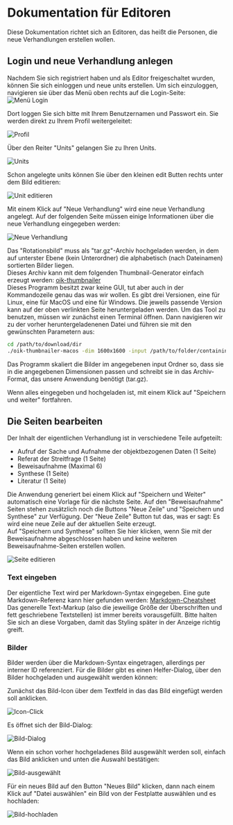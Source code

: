 # Dokumentation für Editoren

Diese Dokumentation richtet sich an Editoren, das heißt die Personen, die neue Verhandlungen erstellen wollen.

## Login und neue Verhandlung anlegen

Nachdem Sie sich registriert haben und als Editor freigeschaltet wurden, können Sie sich einloggen und neue units erstellen.
Um sich einzuloggen, navigieren sie über das Menü oben rechts auf die Login-Seite:
![Menü Login](login_menu.png "Menü Login")

Dort loggen Sie sich bitte mit Ihrem Benutzernamen und Passwort ein. Sie werden direkt zu Ihrem Profil weitergeleitet:

![Profil](profile.png "Profil")

Über den Reiter "Units" gelangen Sie zu Ihren Units.  

![Units](./profile_units_new_unit.png)

Schon angelegte units können Sie über den kleinen edit Butten rechts unter dem Bild editieren:

![Unit editieren](./profile_units_edit.png "Unit editieren")

Mit einem Klick auf "Neue Verhandlung" wird eine neue Verhandlung angelegt. Auf der folgenden Seite müssen einige Informationen über die neue Verhandlung eingegeben werden:

![Neue Verhandlung](./new_unit.png "Neue Verhandlung")

Das "Rotationsbild" muss als "tar.gz"-Archiv hochgeladen werden, in dem auf unterster Ebene (kein Unterordner) die alphabetisch (nach Dateinamen) sortierten Bilder liegen.  
Dieses Archiv kann mit dem folgenden Thumbnail-Generator einfach erzeugt werden: [oik-thumbnailer](https://github.com/opaetzel/oik-thumbnailer/releases/tag/v0.9)  
Dieses Programm besitzt zwar keine GUI, tut aber auch in der Kommandozeile genau das was wir wollen. Es gibt drei Versionen, eine für Linux, eine für MacOS und eine für Windows. 
Die jeweils passende Version kann auf der oben verlinkten Seite heruntergeladen werden. Um das Tool zu benutzen, müssen wir zunächst einen Terminal öffnen. Dann navigieren wir zu der vorher heruntergeladenenen Datei und führen sie mit den gewünschten Parametern aus:
```bash
cd /path/to/download/dir
./oik-thumbnailer-macos -dim 1600x1600 -input /path/to/folder/containing/images -output my-images.tar.gz
```
Das Programm skaliert die Bilder im angegebenen input Ordner so, dass sie in die angegebenen Dimensionen passen und schreibt sie in das Archiv-Format, das unsere Anwendung benötigt (tar.gz).

Wenn alles eingegeben und hochgeladen ist, mit einem Klick auf "Speichern und weiter" fortfahren.

## Die Seiten bearbeiten
Der Inhalt der eigentlichen Verhandlung ist in verschiedene Teile aufgeteilt:

- Aufruf der Sache und Aufnahme der objektbezogenen Daten (1 Seite)
- Referat der Streitfrage (1 Seite)
- Beweisaufnahme (Maximal 6)
- Synthese (1 Seite)
- Literatur (1 Seite)

Die Anwendung generiert bei einem Klick auf "Speichern und Weiter"  automatisch eine Vorlage für die nächste Seite. Auf den "Beweisaufnahme" Seiten stehen zusätzlich noch die Buttons "Neue Zeile" und "Speichern und Synthese"
zur Verfügung. Der "Neue Zeile" Button tut das, was er sagt: Es wird eine neue Zeile auf der aktuellen Seite erzeugt.  
Auf "Speichern und Synthese" sollten Sie hier klicken, wenn Sie mit der Beweisaufnahme abgeschlossen haben und keine weiteren Beweisaufnahme-Seiten erstellen wollen.

![Seite editieren](new_page_hearing.png "Seite editieren")

### Text eingeben
Der eigentliche Text wird per Markdown-Syntax eingegeben. Eine gute Markdown-Referenz kann hier gefunden werden: [Markdown-Cheatsheet](https://github.com/adam-p/markdown-here/wiki/Markdown-Cheatsheet)  
Das generelle Text-Markup (also die jeweilige Größe der Überschriften und fett geschriebene Textstellen) ist immer bereits vorausgefüllt. Bitte halten Sie sich an diese Vorgaben, damit das Styling später in der Anzeige
richtig greift.

### Bilder
Bilder werden über die Markdown-Syntax eingetragen, allerdings per interner ID referenziert. Für die Bilder gibt es einen Helfer-Dialog, über den Bilder hochgeladen und ausgewählt werden können:

Zunächst das Bild-Icon über dem Textfeld in das das Bild eingefügt werden soll anklicken. 

![Icon-Click](./images_open_dialog.png)

Es öffnet sich der Bild-Dialog:

![Bild-Dialog](./images_dialog_nothing_selected.png)

Wenn ein schon vorher hochgeladenes Bild ausgewählt werden soll, einfach das Bild anklicken und unten die Auswahl bestätigen:

![Bild-ausgewählt](./image_dialog_image_selected.png)

Für ein neues Bild auf den Button "Neues Bild" klicken, dann nach einem Klick auf "Datei auswählen" ein Bild von der Festplatte auswählen und es hochladen:

![Bild-hochladen](./image_dialog_new_image.png)
